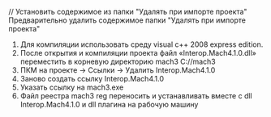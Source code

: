 ﻿// 
Установить содержимое из папки "Удалять при импорте проекта"
Предварительно удалить содержимое папки "Удалять при импорте проекта"
1. Для компиляции использовать среду visual c++ 2008 express edition.
2. После открытия  и компиляции проекта файл  «Interop.Mach4.1.0.dll» переместить в корневую директорию mach3 C://mach3
3. ПКМ на проекте ->  Ссылки -> Удалить Interop.Mach4.1.0
4. Заново создать ссылку Interop.Mach4.1.0
5. Указать ссылку на mach3.exe
6. Файл реестра mach3 reg переносить и устанавливать вместе с dll Interop.Mach4.1.0 и dll плагина на рабочую машину
   
